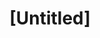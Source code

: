---
pid: FS12
title: "[Untitled]"
location_transcription: 
zipcode: 
outside_phl: 
neighborhood: 
age: 
age_range: 
instagram: 
image_file_name: FS_12.jpg
proposal_transcription: Jazz John Coltrane
topic: Figure,Music
topic_summary: 0, 0
type: Other No Form
keywords_other: 
credit: 
image_labels: 
twitter: 
facebook: 
permalink: "/monuments/fs12/"
layout: item-page
---
